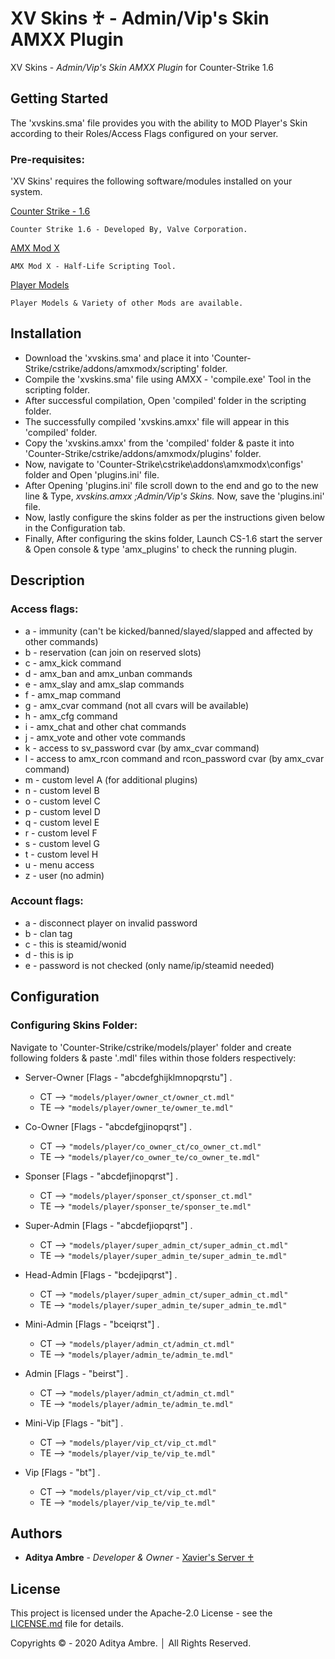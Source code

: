 ﻿# XV Skins ♰ - Admin/Vip's Skin AMXX Plugin

XV Skins - _Admin/Vip's Skin AMXX Plugin_ for Counter-Strike 1.6

## Getting Started

The 'xvskins.sma' file provides you with the ability to MOD Player's Skin according to their Roles/Access Flags configured on your server.

### Pre-requisites:

'XV Skins' requires the following software/modules installed on your system.

[Counter Strike - 1.6](https://store.steampowered.com/app/10/CounterStrike/)

```
Counter Strike 1.6 - Developed By, Valve Corporation.
```

[AMX Mod X](https://www.amxmodx.org/downloads.php)

```
AMX Mod X - Half-Life Scripting Tool.
```

[Player Models](https://gamebanana.com/)

```
Player Models & Variety of other Mods are available.
```

## Installation

- Download the 'xvskins.sma' and place it into 'Counter-Strike/cstrike/addons/amxmodx/scripting' folder.
- Compile the 'xvskins.sma' file using AMXX - 'compile.exe' Tool in the scripting folder.
- After successful compilation, Open 'compiled' folder in the scripting folder.
- The successfully compiled 'xvskins.amxx' file will appear in this 'compiled' folder.
- Copy the 'xvskins.amxx' from the 'compiled' folder & paste it into 'Counter-Strike/cstrike/addons/amxmodx/plugins' folder.
- Now, navigate to 'Counter-Strike\cstrike\addons\amxmodx\configs' folder and Open 'plugins.ini' file.
- After Opening 'plugins.ini' file scroll down to the end and go to the new line & Type, _xvskins.amxx ;Admin/Vip's Skins._ Now, save the 'plugins.ini' file.
- Now, lastly configure the skins folder as per the instructions given below in the Configuration tab.
- Finally, After configuring the skins folder, Launch CS-1.6 start the server & Open console & type 'amx_plugins' to check the running plugin.

## Description

### Access flags:

- a - immunity (can't be kicked/banned/slayed/slapped and affected by other commands)
- b - reservation (can join on reserved slots)
- c - amx_kick command
- d - amx_ban and amx_unban commands
- e - amx_slay and amx_slap commands
- f - amx_map command
- g - amx_cvar command (not all cvars will be available)
- h - amx_cfg command
- i - amx_chat and other chat commands
- j - amx_vote and other vote commands
- k - access to sv_password cvar (by amx_cvar command)
- l - access to amx_rcon command and rcon_password cvar (by amx_cvar command)
- m - custom level A (for additional plugins)
- n - custom level B
- o - custom level C
- p - custom level D
- q - custom level E
- r - custom level F
- s - custom level G
- t - custom level H
- u - menu access
- z - user (no admin)

### Account flags:

- a - disconnect player on invalid password
- b - clan tag
- c - this is steamid/wonid
- d - this is ip
- e - password is not checked (only name/ip/steamid needed)

## Configuration

### Configuring Skins Folder:

Navigate to 'Counter-Strike/cstrike/models/player' folder and create following folders & paste '.mdl' files within those folders respectively:

- Server-Owner [Flags - "abcdefghijklmnopqrstu"] .

  - CT --> `"models/player/owner_ct/owner_ct.mdl"`
  - TE --> `"models/player/owner_te/owner_te.mdl"`

- Co-Owner [Flags - "abcdefgjinopqrst"] .

  - CT --> `"models/player/co_owner_ct/co_owner_ct.mdl"`
  - TE --> `"models/player/co_owner_te/co_owner_te.mdl"`

- Sponser [Flags - "abcdefjinopqrst"] .
  - CT --> `"models/player/sponser_ct/sponser_ct.mdl"`
  - TE --> `"models/player/sponser_te/sponser_te.mdl"`
- Super-Admin [Flags - "abcdefjiopqrst"] .

  - CT --> `"models/player/super_admin_ct/super_admin_ct.mdl"`
  - TE --> `"models/player/super_admin_te/super_admin_te.mdl"`

- Head-Admin [Flags - "bcdejipqrst"] .

  - CT --> `"models/player/super_admin_ct/super_admin_ct.mdl"`
  - TE --> `"models/player/super_admin_te/super_admin_te.mdl"`

- Mini-Admin [Flags - "bceiqrst"] .
  - CT --> `"models/player/admin_ct/admin_ct.mdl"`
  - TE --> `"models/player/admin_te/admin_te.mdl"`
- Admin [Flags - "beirst"] .

  - CT --> `"models/player/admin_ct/admin_ct.mdl"`
  - TE --> `"models/player/admin_te/admin_te.mdl"`

- Mini-Vip [Flags - "bit"] .

  - CT --> `"models/player/vip_ct/vip_ct.mdl"`
  - TE --> `"models/player/vip_te/vip_te.mdl"`

- Vip [Flags - "bt"] .
  - CT --> `"models/player/vip_ct/vip_ct.mdl"`
  - TE --> `"models/player/vip_te/vip_te.mdl"`

## Authors

- **Aditya Ambre** - _Developer & Owner_ - [Xavier's Server ♰](https://github.com/AdityaAmbre)

## License

This project is licensed under the Apache-2.0 License - see the [LICENSE.md](LICENSE) file for details.

Copyrights © - 2020 Aditya Ambre. │ All Rights Reserved.
